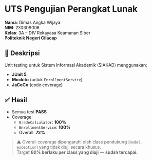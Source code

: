# UTS Pengujian Perangkat Lunak  
**Nama**: Dimas Angka Wijaya  
**NIM**: 230309006  
**Kelas**: 3A – DIV Rekayasa Keamanan Siber  
**Politeknik Negeri Cilacap**

## 📌 Deskripsi
Unit testing untuk Sistem Informasi Akademik (SIAKAD) menggunakan:
- **JUnit 5**
- **Mockito** (untuk `EnrollmentService`)
- **JaCoCo** (code coverage)

## ✅ Hasil
- Semua test **PASS**
- Coverage:
  - `GradeCalculator`: **100%**
  - `EnrollmentService`: **100%**
  - Overall: **72%**

> ⚠️ Overall coverage dipengaruhi oleh class pendukung (`model`, `exception`) yang tidak diuji secara khusus.  
> Target **80% berlaku per class yang diuji** — **sudah tercapai**.
